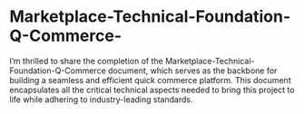 # Marketplace-Technical-Foundation-Q-Commerce-
I’m thrilled to share the completion of the Marketplace-Technical-Foundation-Q-Commerce document, which serves as the backbone for building a seamless and efficient quick commerce platform. This document encapsulates all the critical technical aspects needed to bring this project to life while adhering to industry-leading standards.
